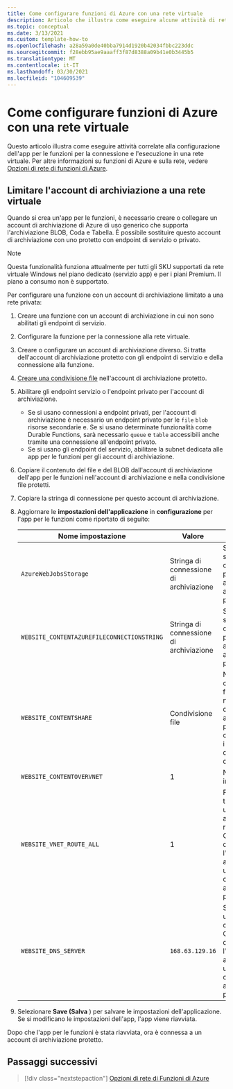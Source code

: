 ```yaml
---
title: Come configurare funzioni di Azure con una rete virtuale
description: Articolo che illustra come eseguire alcune attività di rete virtuale per funzioni di Azure.
ms.topic: conceptual
ms.date: 3/13/2021
ms.custom: template-how-to
ms.openlocfilehash: a28a59a0de40bba7914d1920b42034fbbc223ddc
ms.sourcegitcommit: f28ebb95ae9aaaff3f87d8388a09b41e0b3445b5
ms.translationtype: MT
ms.contentlocale: it-IT
ms.lasthandoff: 03/30/2021
ms.locfileid: "104609539"
---
```

# <a name="how-to-configure-azure-functions-with-a-virtual-network"></a>Come configurare funzioni di Azure con una rete virtuale

Questo articolo illustra come eseguire attività correlate alla configurazione dell'app per le funzioni per la connessione e l'esecuzione in una rete virtuale. Per altre informazioni su funzioni di Azure e sulla rete, vedere [Opzioni di rete di funzioni di Azure](functions-networking-options.md).

## <a name="restrict-your-storage-account-to-a-virtual-network"></a>Limitare l'account di archiviazione a una rete virtuale 

Quando si crea un'app per le funzioni, è necessario creare o collegare un account di archiviazione di Azure di uso generico che supporta l'archiviazione BLOB, Coda e Tabella. È possibile sostituire questo account di archiviazione con uno protetto con endpoint di servizio o privato. 

> [!NOTE]  
> Questa funzionalità funziona attualmente per tutti gli SKU supportati da rete virtuale Windows nel piano dedicato (servizio app) e per i piani Premium. Il piano a consumo non è supportato. 

Per configurare una funzione con un account di archiviazione limitato a una rete privata:

1. Creare una funzione con un account di archiviazione in cui non sono abilitati gli endpoint di servizio.

1. Configurare la funzione per la connessione alla rete virtuale.

1. Creare o configurare un account di archiviazione diverso.  Si tratta dell'account di archiviazione protetto con gli endpoint di servizio e della connessione alla funzione.

1. [Creare una condivisione file](../storage/files/storage-how-to-create-file-share.md#create-file-share) nell'account di archiviazione protetto.

1. Abilitare gli endpoint servizio o l'endpoint privato per l'account di archiviazione.  
    * Se si usano connessioni a endpoint privati, per l'account di archiviazione è necessario un endpoint privato per le `file` `blob` risorse secondarie e.  Se si usano determinate funzionalità come Durable Functions, sarà necessario `queue` e `table` accessibili anche tramite una connessione all'endpoint privato.
    * Se si usano gli endpoint del servizio, abilitare la subnet dedicata alle app per le funzioni per gli account di archiviazione.

1. Copiare il contenuto del file e del BLOB dall'account di archiviazione dell'app per le funzioni nell'account di archiviazione e nella condivisione file protetti.

1. Copiare la stringa di connessione per questo account di archiviazione.

1. Aggiornare le **impostazioni dell'applicazione** in **configurazione** per l'app per le funzioni come riportato di seguito:

    | Nome impostazione | Valore | Commento |
    |----|----|----|
    | `AzureWebJobsStorage`| Stringa di connessione di archiviazione | Si tratta della stringa di connessione per un account di archiviazione protetto. |
    | `WEBSITE_CONTENTAZUREFILECONNECTIONSTRING` |  Stringa di connessione di archiviazione | Si tratta della stringa di connessione per un account di archiviazione protetto. |
    | `WEBSITE_CONTENTSHARE` | Condivisione file | Nome della condivisione file creata nell'account di archiviazione protetto in cui risiedono i file di distribuzione del progetto. |
    | `WEBSITE_CONTENTOVERVNET` | 1 | Nuova impostazione |
    | `WEBSITE_VNET_ROUTE_ALL` | 1 | Forza tutto il traffico in uscita attraverso la rete virtuale. Obbligatorio quando l'account di archiviazione usa connessioni a endpoint privati. |
    | `WEBSITE_DNS_SERVER` | `168.63.129.16` | Server DNS usato dall'app. Obbligatorio quando l'account di archiviazione usa connessioni a endpoint privati. |

1. Selezionare **Save (Salva** ) per salvare le impostazioni dell'applicazione. Se si modificano le impostazioni dell'app, l'app viene riavviata.  

Dopo che l'app per le funzioni è stata riavviata, ora è connessa a un account di archiviazione protetto.

## <a name="next-steps"></a>Passaggi successivi

> [!div class="nextstepaction"]
> [Opzioni di rete di Funzioni di Azure](functions-networking-options.md)

